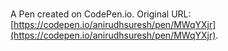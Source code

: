 # 

A Pen created on CodePen.io. Original URL: [https://codepen.io/anirudhsuresh/pen/MWqYXjr](https://codepen.io/anirudhsuresh/pen/MWqYXjr).

